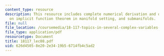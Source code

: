 ```yaml
---
content_type: resource
description: This resource includes complete numerical derivation and description
  on implicit function theorem in manifold setting, and submanifolds.
file: null
file_location: /coursemedia/18-117-topics-in-several-complex-variables-spring-2005/626d45058e202e3419b56714fb4c5ad2_18117_lec08.pdf
file_type: application/pdf
resourcetype: Document
title: 18117_lec08.pdf
uid: 626d4505-8e20-2e34-19b5-6714fb4c5ad2
---
```

